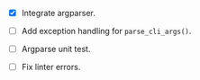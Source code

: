  - [x] Integrate argparser.

  - [ ] Add exception handling for `parse_cli_args()`.

  - [ ] Argparse unit test.

  - [ ] Fix linter errors.

